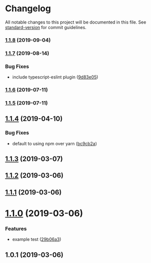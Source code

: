 # Changelog

All notable changes to this project will be documented in this file. See [standard-version](https://github.com/conventional-changelog/standard-version) for commit guidelines.

### [1.1.8](https://github.com/brettdorrans/safestart/compare/v1.1.7...v1.1.8) (2019-09-04)

### [1.1.7](https://github.com/brettdorrans/safestart/compare/v1.1.6...v1.1.7) (2019-08-14)


### Bug Fixes

* include typescript-eslint plugin ([9d83e05](https://github.com/brettdorrans/safestart/commit/9d83e05))

### [1.1.6](https://github.com/brettdorrans/safestart/compare/v1.1.5...v1.1.6) (2019-07-11)



### [1.1.5](https://github.com/brettdorrans/safestart/compare/v1.1.4...v1.1.5) (2019-07-11)



## [1.1.4](https://github.com/brettdorrans/safestart/compare/v1.1.3...v1.1.4) (2019-04-10)


### Bug Fixes

* default to using npm over yarn ([bc9cb2a](https://github.com/brettdorrans/safestart/commit/bc9cb2a))



## [1.1.3](https://github.com/brettdorrans/safestart/compare/v1.1.2...v1.1.3) (2019-03-07)



## [1.1.2](https://github.com/brettdorrans/safestart/compare/v1.1.1...v1.1.2) (2019-03-06)



## [1.1.1](https://github.com/brettdorrans/safestart/compare/v1.1.0...v1.1.1) (2019-03-06)



# [1.1.0](https://github.com/brettdorrans/safestart/compare/v1.0.1...v1.1.0) (2019-03-06)


### Features

* example test ([29b06a3](https://github.com/brettdorrans/safestart/commit/29b06a3))



## 1.0.1 (2019-03-06)
